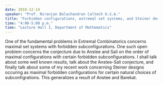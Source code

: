 ```yaml
---
date: 2010-12-14
speaker: "Prof. Niranjan Balachandran Caltech U.S.A."
title: "Forbidden configurations, extremal set systems, and Steiner designs"
time: "4:00-5:00 p.m." 
time: "Lecture Hall I, Department of Mathematics"
---
```

One of the fundamental problems in Extremal Combinatorics concerns maximal set systems with forbidden subconfigurations. One such open problem concerns the conjecture due to Anstee and Sali on the order of maximal configurations with certain forbidden subconfigurations. I shall talk about some well known results, talk about the Anstee-Sali conjecture, and finally talk about some of my recent work concerning Steiner designs occuring as maximal forbidden configurations for certain natural choices of subconfigrations. This generalizes a result of Anstee and Barekat.
